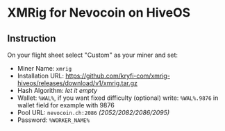 # XMRig for Nevocoin on HiveOS

## Instruction
On your flight sheet select "Custom" as your miner and set:
- Miner Name: `xmrig`
- Installation URL: https://github.com/kryfi-com/xmrig-hiveos/releases/download/v1/xmrig.tar.gz
- Hash Algorithm: _let it empty_
- Wallet: `%WAL%`, if you want fixed difficulty (optional) write: `%WAL%.9876` in wallet field for example with 9876
- Pool URL: `nevocoin.ch:2086` _(2052/2082/2086/2095)_
- Password: `%WORKER_NAME%`


